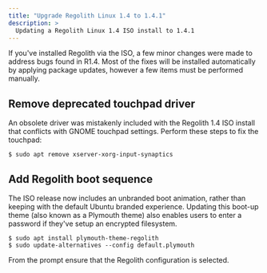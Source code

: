 ```yaml
---
title: "Upgrade Regolith Linux 1.4 to 1.4.1"
description: >
  Updating a Regolith Linux 1.4 ISO install to 1.4.1
---
```


If you've installed Regolith via the ISO, a few minor changes were made to address bugs found in R1.4. Most of the fixes will be installed automatically by applying package updates, however a few items must be performed manually.

## Remove deprecated touchpad driver

An obsolete driver was mistakenly included with the Regolith 1.4 ISO install that conflicts with GNOME touchpad settings. Perform these steps to fix the touchpad:

```console
$ sudo apt remove xserver-xorg-input-synaptics
```

## Add Regolith boot sequence

The ISO release now includes an unbranded boot animation, rather than keeping with the default Ubuntu branded experience. Updating this boot-up theme (also known as a Plymouth theme) also enables users to enter a password if they've setup an encrypted filesystem.

```console
$ sudo apt install plymouth-theme-regolith
$ sudo update-alternatives --config default.plymouth
```

From the prompt ensure that the Regolith configuration is selected.
